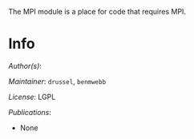The MPI module is a place for code that requires MPI.

# Info

_Author(s)_:

_Maintainer_: `drussel`, `benmwebb`

_License_: LGPL

_Publications_:
- None
